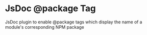 # JsDoc @package Tag

JsDoc plugin to enable @package tags which display the name of a module's corresponding NPM package